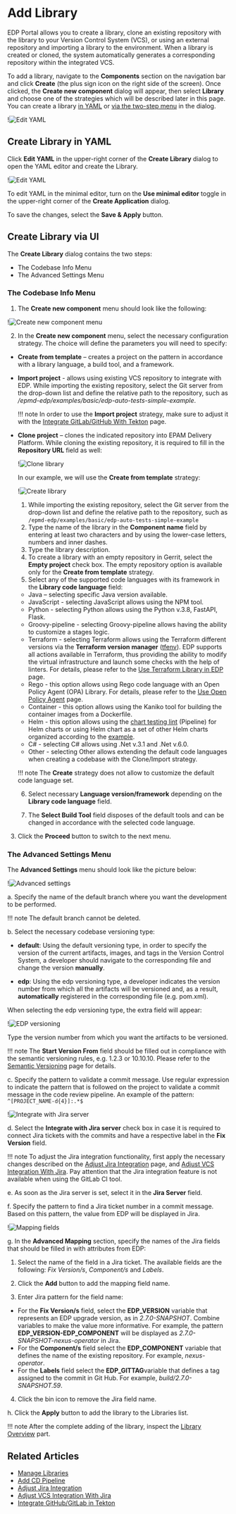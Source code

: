 # Add Library

EDP Portal allows you to create a library, clone an existing repository with the library to your Version Control System (VCS), or using an external repository and importing a library to the environment. When a library is created or cloned, the system automatically generates a corresponding repository within the integrated VCS.

To add a library, navigate to the **Components** section on the navigation bar and click **Create** (the plus sign icon on the right side of the screen). Once clicked, the **Create new component** dialog will appear, then select **Library** and choose one of the strategies which will be described later in this page. You can create a library [in YAML](#YAML) or [via the two-step menu](#menu) in the dialog.

  !![Edit YAML](../assets/user-guide/headlamp_new_component_library.png "Create new component menu")

## Create Library in YAML <a name="YAML"></a>

Click **Edit YAML** in the upper-right corner of the **Create Library** dialog to open the YAML editor and create the Library.

  !![Edit YAML](../assets/user-guide/edp-portal-yaml-edit-library.png "Edit YAML")

To edit YAML in the minimal editor, turn on the **Use minimal editor** toggle in the upper-right corner of the **Create Application** dialog.

To save the changes, select the **Save & Apply** button.

## Create Library via UI <a name="menu"></a>

The **Create Library** dialog contains the two steps:

* The Codebase Info Menu
* The Advanced Settings Menu

### The Codebase Info Menu

1. The **Create new component** menu should look like the following:

  !![Create new component menu](../assets/user-guide/headlamp_new_component_library.png "Create new component menu")

2. In the **Create new component** menu, select the necessary configuration strategy. The choice will define the parameters you will need to specify:

  * **Create from template** – creates a project on the pattern in accordance with a library language, a build tool, and a framework.

  * **Import project** - allows using existing VCS repository to integrate with EDP. While importing the existing repository, select the Git server from the drop-down list and define the relative path to the repository, such as */epmd-edp/examples/basic/edp-auto-tests-simple-example*.

    !!! note
        In order to use the **Import project** strategy, make sure to adjust it with the [Integrate GitLab/GitHub With Tekton](../operator-guide/import-strategy-tekton.md) page.

  * **Clone project** – clones the indicated repository into EPAM Delivery Platform. While cloning the existing repository, it is required to fill in the **Repository URL** field as well:

    !![Clone library](../assets/user-guide/edp-portal-clone-library.png "Clone library")

    In our example, we will use the **Create from template** strategy:

    !![Create library](../assets/user-guide/edp-portal-library-codebase-info.png "Create library")

    1. While importing the existing repository, select the Git server from the drop-down list and define the relative path to the repository, such as `/epmd-edp/examples/basic/edp-auto-tests-simple-example`
    2. Type the name of the library in the **Component name** field by entering at least two characters and by using the lower-case letters, numbers and inner dashes.
    3. Type the library description.
    4. To create a library with an empty repository in Gerrit, select the **Empty project** check box. The empty repository option is available only for the **Create from template** strategy.
    5. Select any of the supported code languages with its framework in the **Library code language** field:

      * Java – selecting specific Java version available.
      * JavaScript - selecting JavaScript allows using the NPM tool.
      * Python - selecting Python allows using the Python v.3.8, FastAPI, Flask.
      * Groovy-pipeline - selecting Groovy-pipeline allows having the ability to customize a stages logic.
      * Terraform - selecting Terraform allows using the Terraform different versions via the **Terraform version manager** ([tfenv](https://github.com/tfutils/tfenv#usage)).
        EDP supports all actions available in Terraform, thus providing the ability to modify the virtual infrastructure and launch some checks with the help of linters.
        For details, please refer to the [Use Terraform Library in EDP](../user-guide/terraform-stages.md) page.
      * Rego - this option allows using Rego code language with an Open Policy Agent (OPA) Library. For details, please
        refer to the [Use Open Policy Agent](../user-guide/opa-stages.md) page.
      * Container - this option allows using the Kaniko tool for building the container images from a Dockerfile.
      * Helm - this option allows using the [chart testing lint](https://github.com/helm/chart-testing) (Pipeline) for Helm charts or using Helm chart as a set of other Helm charts organized according to the [example](https://github.com/argoproj/argo-helm/tree/main).
      * C# - selecting C# allows using .Net v.3.1 and .Net v.6.0.
      * Other - selecting Other allows extending the default code languages when creating a codebase with the Clone/Import strategy.

      !!! note
          The **Create** strategy does not allow to customize the default code language set.

    6. Select necessary **Language version/framework** depending on the **Library code language** field.

    7. The **Select Build Tool** field disposes of the default tools and can be changed in accordance with the selected code language.

3. Click the **Proceed** button to switch to the next menu.

### The Advanced Settings Menu

The **Advanced Settings** menu should look like the picture below:

  !![Advanced settings](../assets/user-guide/edp-portal-library-advanced-settings-menu.png "Advanced settings")

a. Specify the name of the default branch where you want the development to be performed.

!!! note
    The default branch cannot be deleted.

b. Select the necessary codebase versioning type:

* **default**: Using the default versioning type, in order to specify the version of the current artifacts, images, and tags in the Version Control System, a developer should navigate to the corresponding file and change the version **manually**.

* **edp**: Using the edp versioning type, a developer indicates the version number from which all the artifacts will be versioned and, as a result, **automatically** registered in the corresponding file (e.g. pom.xml).

When selecting the edp versioning type, the extra field will appear:

  !![EDP versioning](../assets/user-guide/edp-portal-library-edp-versioning.png "EDP versioning")

Type the version number from which you want the artifacts to be versioned.

!!! note
    The **Start Version From** field should be filled out in compliance with the semantic versioning rules, e.g. 1.2.3 or 10.10.10. Please refer to the [Semantic Versioning](https://semver.org/) page for details.

c. Specify the pattern to validate a commit message. Use regular expression to indicate the pattern that is followed on the project to validate a commit message in the code review pipeline. An example of the pattern: `^[PROJECT_NAME-d{4}]:.*$`

  !![Integrate with Jira server](../assets/user-guide/edp-portal-library-jira-server.png "Integrate with Jira server")

d. Select the **Integrate with Jira server** check box in case it is required to connect Jira tickets with the commits
and have a respective label in the **Fix Version** field.

!!! note
    To adjust the Jira integration functionality, first apply the necessary changes described on the [Adjust Jira Integration](../operator-guide/jira-integration.md) page,
    and [Adjust VCS Integration With Jira](../operator-guide/jira-gerrit-integration.md). Pay attention that the Jira integration feature is not available when using the GitLab CI tool.

e. As soon as the Jira server is set, select it in the **Jira Server** field.

f. Specify the pattern to find a Jira ticket number in a commit message. Based on this pattern, the value from EDP will be displayed in Jira.

  !![Mapping fields](../assets/user-guide/edp-portal-library-advanced-mapping.png "Mapping fields")

g. In the **Advanced Mapping** section, specify the names of the Jira fields that should be filled in with attributes from EDP:

1. Select the name of the field in a Jira ticket. The available fields are the following: *Fix Version/s*, *Component/s* and *Labels*.

2. Click the **Add** button to add the mapping field name.

3. Enter Jira pattern for the field name:

  * For the **Fix Version/s** field, select the **EDP_VERSION** variable that represents an EDP upgrade version, as in _2.7.0-SNAPSHOT_.
  Combine variables to make the value more informative. For example, the pattern **EDP_VERSION-EDP_COMPONENT** will be displayed as _2.7.0-SNAPSHOT-nexus-operator_ in Jira.
  * For the **Component/s** field select the **EDP_COMPONENT** variable that defines the name of the existing repository. For example, _nexus-operator_.
  * For the **Labels** field select the **EDP_GITTAG**variable that defines a tag assigned to the commit in Git Hub. For example, _build/2.7.0-SNAPSHOT.59_.

4. Click the bin icon to remove the Jira field name.

h. Click the **Apply** button to add the library to the Libraries list.

!!! note
    After the complete adding of the library, inspect the [Library Overview](library.md) part.

## Related Articles

* [Manage Libraries](library.md)
* [Add CD Pipeline](add-cd-pipeline.md)
* [Adjust Jira Integration](../operator-guide/jira-integration.md)
* [Adjust VCS Integration With Jira](../operator-guide/jira-gerrit-integration.md)
* [Integrate GitHub/GitLab in Tekton](../operator-guide/import-strategy-tekton.md)

[//]: # (* [Use Terraform Library in EDP]&#40;terraform-stages.md&#41;)

[//]: # (* [Use Open Policy Agent Library in EDP]&#40;opa-stages.md&#41;)
